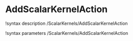 <!-- MOOSE Documentation Stub: Remove this when content is added. -->

# AddScalarKernelAction

!syntax description /ScalarKernels/AddScalarKernelAction

!syntax parameters /ScalarKernels/AddScalarKernelAction
